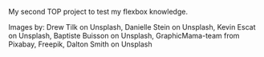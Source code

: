 My second TOP project to test my flexbox knowledge.


Images by: Drew Tilk on Unsplash, Danielle Stein on Unsplash, Kevin Escat on Unsplash, Baptiste Buisson on Unsplash, GraphicMama-team from Pixabay, Freepik, Dalton Smith on Unsplash
  